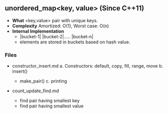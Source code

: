 ## unordered_map<key, value> (Since C++11)
  - **What** <key,value> pair with unique keys.
  - **Complexity** Amortized: O(1), Worst case: O(n)
  - **Internal Implementation**
    - |bucket-1|  |bucket-2|..... |bucket-n|
    - elements are stored in buckets based on hash value.

### **Files**
- constructor_insert.md
  a. Constructors: default, copy, fill, range, move
  b. insert()
     - make_pair()
  c. printing
    
- count_update_find.md    
  - find pair having smallest key
  - find pair having smallest value
    
